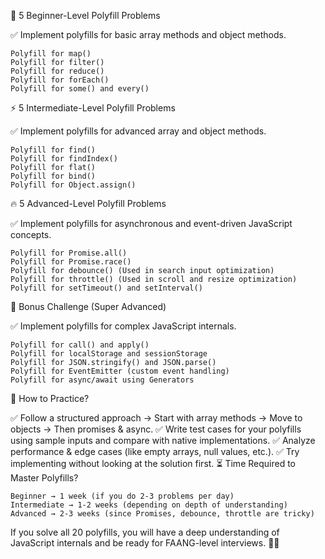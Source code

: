 🚀 5 Beginner-Level Polyfill Problems

✅ Implement polyfills for basic array methods and object methods.

    Polyfill for map()
    Polyfill for filter()
    Polyfill for reduce()
    Polyfill for forEach()
    Polyfill for some() and every()

⚡ 5 Intermediate-Level Polyfill Problems

✅ Implement polyfills for advanced array and object methods.

    Polyfill for find()
    Polyfill for findIndex()
    Polyfill for flat()
    Polyfill for bind()
    Polyfill for Object.assign()

🔥 5 Advanced-Level Polyfill Problems

✅ Implement polyfills for asynchronous and event-driven JavaScript concepts.

    Polyfill for Promise.all()
    Polyfill for Promise.race()
    Polyfill for debounce() (Used in search input optimization)
    Polyfill for throttle() (Used in scroll and resize optimization)
    Polyfill for setTimeout() and setInterval()

🎯 Bonus Challenge (Super Advanced)

✅ Implement polyfills for complex JavaScript internals.

    Polyfill for call() and apply()
    Polyfill for localStorage and sessionStorage
    Polyfill for JSON.stringify() and JSON.parse()
    Polyfill for EventEmitter (custom event handling)
    Polyfill for async/await using Generators

🚀 How to Practice?

✅ Follow a structured approach → Start with array methods → Move to objects → Then promises & async.
✅ Write test cases for your polyfills using sample inputs and compare with native implementations.
✅ Analyze performance & edge cases (like empty arrays, null values, etc.).
✅ Try implementing without looking at the solution first.
⏳ Time Required to Master Polyfills?

    Beginner → 1 week (if you do 2-3 problems per day)
    Intermediate → 1-2 weeks (depending on depth of understanding)
    Advanced → 2-3 weeks (since Promises, debounce, throttle are tricky)

If you solve all 20 polyfills, you will have a deep understanding of JavaScript internals and be ready for FAANG-level interviews. 🚀💡